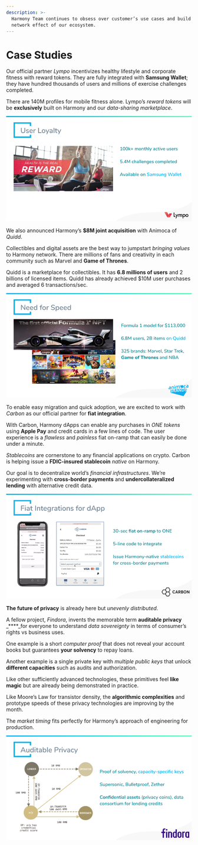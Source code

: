 ```yaml
---
description: >-
  Harmony Team continues to obsess over customer’s use cases and build the
  network effect of our ecosystem.
---
```


# Case Studies

Our official partner _Lympo_ incentivizes healthy lifestyle and corporate fitness with reward tokens. They are fully integrated with **Samsung Wallet**; they have hundred thousands of users and millions of exercise challenges completed.

There are 140M profiles for mobile fitness alone. Lympo’s _reward tokens_ will be **exclusively** built on Harmony and our _data-sharing marketplace_.

![](../.gitbook/assets/image%20%28135%29.png)

We  also announced Harmony’s **$8M joint acquisition** with Animoca of _Quidd_.

Collectibles and digital assets are the best way to jumpstart _bringing values_ to Harmony network. There are millions of fans and creativity in each community such as Marvel and **Game of Thrones**.

Quidd is a marketplace for collectibles. It has **6.8 millions of users** and 2 billions of licensed items. Quidd has already achieved $10M user purchases and averaged 6 transactions/sec.

![](../.gitbook/assets/image%20%2894%29.png)

To enable easy migration and quick adoption, we are excited to work with _Carbon_ as our official partner for **fiat integration**.

With Carbon, Harmony dApps can enable any purchases in _ONE tokens_ using **Apple Pay** and credit cards in a few lines of code. The user experience is a _flawless_ and _painless_ fiat on-ramp that can easily be done under a minute.

_Stablecoins_ are cornerstone to any financial applications on crypto. Carbon is helping issue a **FDIC-insured stablecoin** _native_ on Harmony.

Our goal is to decentralize world’s _financial infrastructures_. We’re experimenting with **cross-border payments** and **undercollateralized lending** with alternative credit data.

![](../.gitbook/assets/image%20%2814%29.png)

**The future of privacy** is already here but _unevenly distributed_.

A fellow project, _Findora_, invents the memorable term **auditable privacy** _****_for everyone to understand _data sovereignty_ in terms of consumer’s rights vs business uses.

One example is a short _computer proof_ that does not reveal your account books but guarantees **your solvency** to repay loans.

Another example is a single private key with _multiple public keys_ that unlock **different capacities** such as audits and authorization.

Like other sufficiently advanced technologies, these primitives feel **like magic** but are already being demonstrated in practice.

Like Moore’s Law for transistor density, the **algorithmic complexities** and prototype speeds of these privacy technologies are improving by the month.

The _market timing_ fits perfectly for Harmony’s approach of engineering for production.

![](../.gitbook/assets/image%20%2815%29.png)


